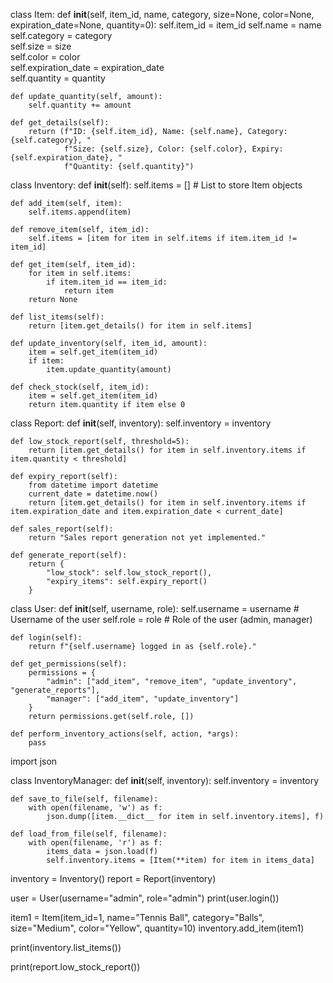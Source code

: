 class Item:
    def __init__(self, item_id, name, category, size=None, color=None, expiration_date=None, quantity=0):
        self.item_id = item_id 
        self.name = name  
        self.category = category  
        self.size = size  
        self.color = color  
        self.expiration_date = expiration_date  
        self.quantity = quantity  

    def update_quantity(self, amount):
        self.quantity += amount

    def get_details(self):
        return (f"ID: {self.item_id}, Name: {self.name}, Category: {self.category}, "
                f"Size: {self.size}, Color: {self.color}, Expiry: {self.expiration_date}, "
                f"Quantity: {self.quantity}")
class Inventory:
    def __init__(self):
        self.items = []  # List to store Item objects

    def add_item(self, item):
        self.items.append(item)

    def remove_item(self, item_id):
        self.items = [item for item in self.items if item.item_id != item_id]

    def get_item(self, item_id):
        for item in self.items:
            if item.item_id == item_id:
                return item
        return None

    def list_items(self):
        return [item.get_details() for item in self.items]

    def update_inventory(self, item_id, amount):
        item = self.get_item(item_id)
        if item:
            item.update_quantity(amount)

    def check_stock(self, item_id):
        item = self.get_item(item_id)
        return item.quantity if item else 0
class Report:
    def __init__(self, inventory):
        self.inventory = inventory

    def low_stock_report(self, threshold=5):
        return [item.get_details() for item in self.inventory.items if item.quantity < threshold]

    def expiry_report(self):
        from datetime import datetime
        current_date = datetime.now()
        return [item.get_details() for item in self.inventory.items if item.expiration_date and item.expiration_date < current_date]

    def sales_report(self):
        return "Sales report generation not yet implemented."

    def generate_report(self):
        return {
            "low_stock": self.low_stock_report(),
            "expiry_items": self.expiry_report()
        }
class User:
    def __init__(self, username, role):
        self.username = username  # Username of the user
        self.role = role  # Role of the user (admin, manager)

    def login(self):
        return f"{self.username} logged in as {self.role}."

    def get_permissions(self):
        permissions = {
            "admin": ["add_item", "remove_item", "update_inventory", "generate_reports"],
            "manager": ["add_item", "update_inventory"]
        }
        return permissions.get(self.role, [])

    def perform_inventory_actions(self, action, *args):
        pass
import json

class InventoryManager:
    def __init__(self, inventory):
        self.inventory = inventory

    def save_to_file(self, filename):
        with open(filename, 'w') as f:
            json.dump([item.__dict__ for item in self.inventory.items], f)

    def load_from_file(self, filename):
        with open(filename, 'r') as f:
            items_data = json.load(f)
            self.inventory.items = [Item(**item) for item in items_data]

inventory = Inventory()
report = Report(inventory)

user = User(username="admin", role="admin")
print(user.login())

item1 = Item(item_id=1, name="Tennis Ball", category="Balls", size="Medium", color="Yellow", quantity=10)
inventory.add_item(item1)

print(inventory.list_items())

print(report.low_stock_report())
